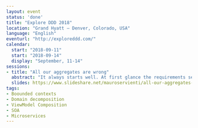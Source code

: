```yaml
---
layout: event
status: 'done'
title: "Explore DDD 2018"
location: "Grand Hyatt – Denver, Colorado, USA"
language: "English"
eventurl: "http://exploreddd.com/"
calendar:
  start: "2018-09-11"
  start: "2018-09-14"
  display: "September, 11-14"
sessions:
- title: "All our aggregates are wrong"
  abstract: "It always starts well. At first glance the requirements seem straightforward, and implementation proceeds without hiccups. Then the requirements start to get more complex, and you find yourself in a predicament, introducing technical shortcuts that smell for the sake of delivering the new feature on schedule. In this talk, we'll analyze what appears to be a straightforward e-commerce shopping cart. We'll then go ahead and add a few more use-cases that make it more complex and see how it can negatively impact the overall design. Finally, we'll focus our attention to the business needs of these requirements and see how it can shed light on the correct approach to designing the feature. Walk away with a new understanding on how to take requirements apart to build the right software."
  slides: https://www.slideshare.net/mauroservienti/all-our-aggregates-are-wrong-exploreddd-2018
tags:
- Boounded contexts
- Domain decomposition
- ViewModel Composition
- SOA
- Microservices
---
```

